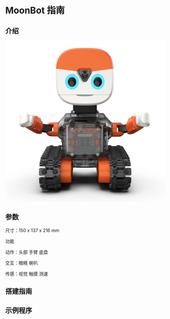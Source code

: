 # MoonBot 指南

## 介绍

![](./images/render_MoonBot.png)

## 参数

尺寸：150 x 137 x 216 mm

功能

动作：头部 手臂 底盘

交互：眼睛 喇叭

传感：视觉 触摸 测速

## 搭建指南

## 示例程序
